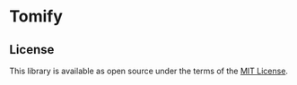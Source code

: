 # Tomify

## License
This library is available as open source under the terms of the [MIT License](http://opensource.org/licenses/MIT).
